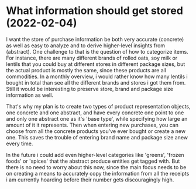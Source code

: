 
# What information should get stored (2022-02-04)

I want the store of purchase information be both very accurate (concrete) as well as easy to analyze and to derive higher-level insights from (abstract).
One challenge to that is the question of how to categorize items. For instance, there are many different brands of rolled oats, soy milk or lentils that you could buy at different stores in different package sizes, but the actual product is mostly the same, since these products are all commodities. In a monthly overview, i would rather know how many lentils i bought in total than see all the different brands and stores i got them from. Still it would be interesting to preserve store, brand and package size information as well.

That's why my plan is to create two types of product representation objects, one concrete and one abstract, and have every concrete one point to one and only one abstract one as it's 'base type', while specifying how large an amount of it it represents. Then when entering new purchases, you can choose from all the concrete products you've ever bought or create a new one. This saves the trouble of entering brand name and package size anew every time.

In the future i could add even higher-level categories like 'greens', 'frozen foods' or 'spices' that the abstract produce entities get tagged with. But there is no need to worry about this now, since the main focus needs to be on creating a means to accurately copy the information from all the receipts i am currently hoarding before their number gets discouragingly high.

